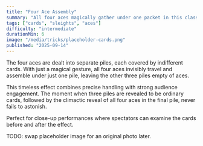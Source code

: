 ```yaml
---
title: "Four Ace Assembly"
summary: "All four aces magically gather under one packet in this classic effect."
tags: ["cards", "sleights", "aces"]
difficulty: "intermediate"
durationMin: 6
image: "/media/tricks/placeholder-cards.png"
published: "2025-09-14"
---
```


The four aces are dealt into separate piles, each covered by indifferent cards. With just a magical gesture, all four aces invisibly travel and assemble under just one pile, leaving the other three piles empty of aces.

This timeless effect combines precise handling with strong audience engagement. The moment when three piles are revealed to be ordinary cards, followed by the climactic reveal of all four aces in the final pile, never fails to astonish.

Perfect for close-up performances where spectators can examine the cards before and after the effect.

TODO: swap placeholder image for an original photo later.
